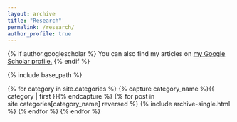 ```yaml
---
layout: archive
title: "Research"
permalink: /research/
author_profile: true
---
```


{% if author.googlescholar %}
  You can also find my articles on <u><a href="{{author.googlescholar}}">my Google Scholar profile</a>.</u>
{% endif %}

{% include base_path %}

{% for category in site.categories %}
    {% capture category_name %}{{ category | first }}{% endcapture %}
    {% for post in site.categories[category_name] reversed %}
      {% include archive-single.html %}
    {% endfor %}
{% endfor %}

<!--
{% for category in site.categories %}
  {% for post in work.publications reversed %}
        {% include archive-single.html %}
  {% endfor %}
{% endfor %}

Patent
====
{% for post in site.publications reversed %}
    {% if site.collection == 'patent' %}
      {% include archive-single.html %}
    {% endif %}
{% endfor %}
-->
